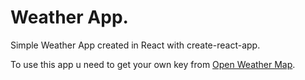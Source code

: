 # Weather App.

Simple Weather App created in React with create-react-app.

To use this app u need to get your own key from [Open Weather Map](https://openweathermap.org/api).
